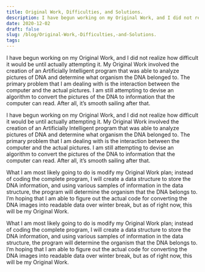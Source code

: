 ```yaml
---
title: Original Work, Difficulties, and Solutions.
description: I have begun working on my Original Work, and I did not realize how difficult it would be until actu...
date: 2020-12-02
draft: false
slug: /blog/Original-Work,-Difficulties,-and-Solutions.
tags: 
---
```

I have begun working on my Original Work, and I did not realize how difficult it would be until actually attempting it. My Original Work involved the creation of an Artificially Intelligent program that was able to analyze pictures of DNA and determine what organism the DNA belonged to. The primary problem that I am dealing with is the interaction between the computer and the actual pictures. I am still attempting to devise an algorithm to convert the pictures of the DNA to information that the computer can read. After all, it’s smooth sailing after that. 

I have begun working on my Original Work, and I did not realize how difficult it would be until actually attempting it. My Original Work involved the creation of an Artificially Intelligent program that was able to analyze pictures of DNA and determine what organism the DNA belonged to. The primary problem that I am dealing with is the interaction between the computer and the actual pictures. I am still attempting to devise an algorithm to convert the pictures of the DNA to information that the computer can read. After all, it’s smooth sailing after that. 

What I am most likely going to do is modify my Original Work plan; instead of coding the complete program, I will create a data structure to store the DNA information, and using various samples of information in the data structure, the program will determine the organism that the DNA belongs to. I’m hoping that I am able to figure out the actual code for converting the DNA images into readable data over winter break, but as of right now, this will be my Original Work.

What I am most likely going to do is modify my Original Work plan; instead of coding the complete program, I will create a data structure to store the DNA information, and using various samples of information in the data structure, the program will determine the organism that the DNA belongs to. I’m hoping that I am able to figure out the actual code for converting the DNA images into readable data over winter break, but as of right now, this will be my Original Work.

